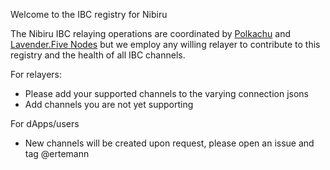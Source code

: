 Welcome to the IBC registry for Nibiru

The Nibiru IBC relaying operations are coordinated by [Polkachu](https://www.polkachu.com/) and [Lavender.Five Nodes](https://www.lavenderfive.com/) but we employ any willing relayer to contribute to this registry and the health of all IBC channels.

For relayers:
- Please add your supported channels to the varying connection jsons
- Add channels you are not yet supporting

For dApps/users
- New channels will be created upon request, please open an issue and tag @ertemann
